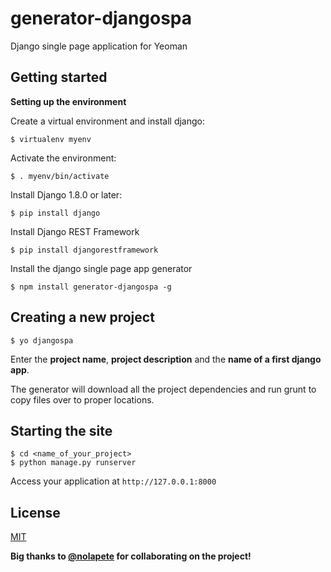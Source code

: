 # generator-djangospa

Django single page application for Yeoman


## Getting started

**Setting up the environment**

Create a virtual environment and install django:


	$ virtualenv myenv


Activate the environment:


	$ . myenv/bin/activate


Install Django 1.8.0 or later:


	$ pip install django


Install Django REST Framework


	$ pip install djangorestframework


Install the django single page app generator


	$ npm install generator-djangospa -g


## Creating a new project

	$ yo djangospa

Enter the **project name**, **project description** and the **name of a first django app**.

The generator will download all the project dependencies and run grunt to copy files over to proper locations.


## Starting the site

	$ cd <name_of_your_project>
	$ python manage.py runserver

Access your application at `http://127.0.0.1:8000`

## License
[MIT](LICENSE.md)

**Big thanks to [@nolapete](https://github.com/nolapete) for collaborating on the project!**
